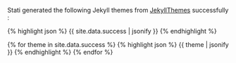Stati generated the following Jekyll themes from [JekyllThemes](http://jekyllthemes.org/) successfully : 

{% highlight json %}
{{ site.data.success | jsonify }}
{% endhighlight %}

{% for theme in site.data.success %}
{% highlight json %}
{{ theme | jsonify }}
{% endhighlight %}
{% endfor %}
